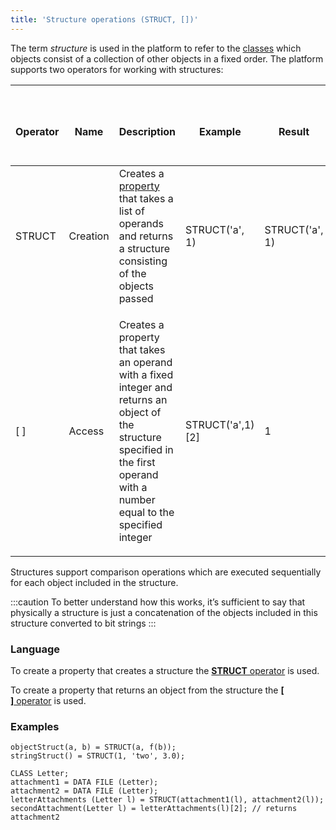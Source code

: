```yaml
---
title: 'Structure operations (STRUCT, [])'
---
```


The term *structure* is used in the platform to refer to the [classes](Classes.md) which objects consist of a collection of other objects in a fixed order. The platform supports two operators for working with structures:

|<div><br/><div><br/><div><br/>Operator<br/></div><br/></div><br/></div>|<div><br/><div><br/><div><br/>Name<br/></div><br/></div><br/></div>|<div><br/><div><br/><div><br/>Description<br/></div><br/></div><br/></div>|<div><br/><div><br/><div><br/>Example<br/></div><br/></div><br/></div>|<div><br/><div><br/><div><br/>Result<br/></div><br/></div><br/></div>|
|---|---|---|---|---|
|STRUCT|Creation|Creates a [property](Properties.md) that takes a list of operands and returns a structure consisting of the objects passed|STRUCT('a', 1)|STRUCT('a', 1)|
|[ ]|Access|<p>Creates a property that takes an operand with a fixed integer and returns an object of the structure specified in the first operand with a number equal to the specified integer</p>|STRUCT('a',1)[2]|1 |

Structures support comparison operations which are executed sequentially for each object included in the structure. 

:::caution
To better understand how this works, it’s sufficient to say that physically a structure is just a concatenation of the objects included in this structure converted to bit strings
:::

### Language

To create a property that creates a structure the [**STRUCT** operator](STRUCT_operator.md) is used.

To create a property that returns an object from the structure the [**\[ \]** operator](Operator_.md) is used.

### Examples

```lsf
objectStruct(a, b) = STRUCT(a, f(b));
stringStruct() = STRUCT(1, 'two', 3.0);
```


```lsf
CLASS Letter;
attachment1 = DATA FILE (Letter);
attachment2 = DATA FILE (Letter);
letterAttachments (Letter l) = STRUCT(attachment1(l), attachment2(l));
secondAttachment(Letter l) = letterAttachments(l)[2]; // returns attachment2
```

